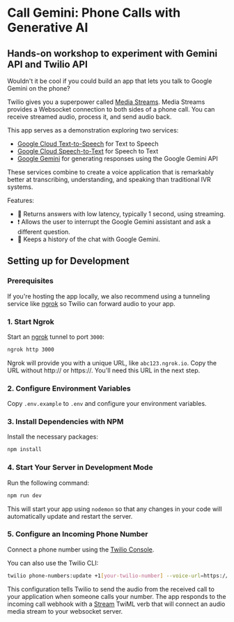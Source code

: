 # **Call Gemini: Phone Calls with Generative AI**

## Hands-on workshop to experiment with Gemini API and Twilio API

Wouldn't it be cool if you could build an app that lets you talk to Google Gemini on the phone? 

Twilio gives you a superpower called [Media Streams](https://twilio.com/media-streams). Media Streams provides a Websocket connection to both sides of a phone call. You can receive streamed audio, process it, and send audio back.

This app serves as a demonstration exploring two services:
- [Google Cloud Text-to-Speech](https://cloud.google.com/tts/) for Text to Speech
- [Google Cloud Speech-to-Text](https://cloud.google.com/stt/) for Speech to Text
- [Google Gemini](https://ai.google.dev/gemini) for generating responses using the Google Gemini API

These services combine to create a voice application that is remarkably better at transcribing, understanding, and speaking than traditional IVR systems.

Features:
- 🏁 Returns answers with low latency, typically 1 second, using streaming.
- ❗️ Allows the user to interrupt the Google Gemini assistant and ask a different question.
- 📔 Keeps a history of the chat with Google Gemini.

## Setting up for Development

### Prerequisites

If you're hosting the app locally, we also recommend using a tunneling service like [ngrok](https://ngrok.com) so Twilio can forward audio to your app.

### 1. Start Ngrok
Start an [ngrok](https://ngrok.com) tunnel to port `3000`:

```bash
ngrok http 3000
```
Ngrok will provide you with a unique URL, like `abc123.ngrok.io`. Copy the URL without http:// or https://. You'll need this URL in the next step.

### 2. Configure Environment Variables
Copy `.env.example` to `.env` and configure your environment variables.


### 3. Install Dependencies with NPM
Install the necessary packages:

```bash
npm install
```

### 4. Start Your Server in Development Mode
Run the following command:
```bash
npm run dev
```
This will start your app using `nodemon` so that any changes in your code will automatically update and restart the server.

### 5. Configure an Incoming Phone Number

Connect a phone number using the [Twilio Console](https://console.twilio.com/us1/develop/phone-numbers/manage/incoming).

You can also use the Twilio CLI:

```bash
twilio phone-numbers:update +1[your-twilio-number] --voice-url=https://your-server.ngrok.io/incoming
```
This configuration tells Twilio to send the audio from the received call to your application when someone calls your number. The app responds to the incoming call webhook with a [Stream](https://www.twilio.com/docs/voice/twiml/stream) TwiML verb that will connect an audio media stream to your websocket server.
